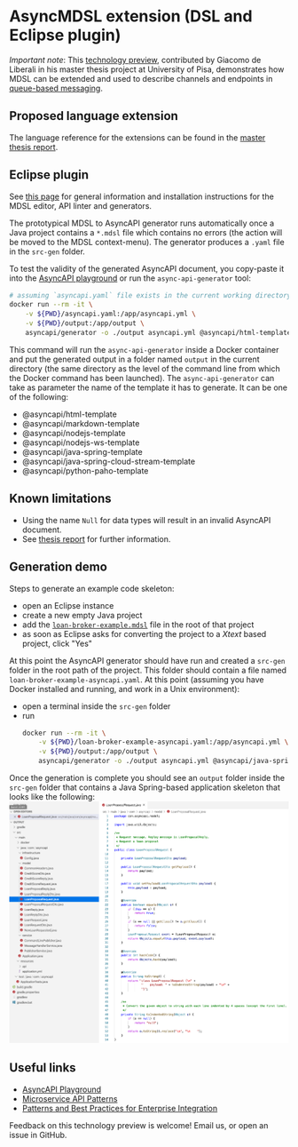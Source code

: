 # AsyncMDSL extension (DSL and Eclipse plugin)

*Important note*: This [technology preview](https://microservice-api-patterns.org/patterns/evolution/ExperimentalPreview), contributed by Giacomo de Liberali in his master thesis project at University of Pisa, demonstrates how MDSL can be extended and used to describe channels and endpoints in [queue-based messaging](https://www.enterpriseintegrationpatterns.com/patterns/messaging/Introduction.html).

## Proposed language extension

The language reference for the extensions can be found in the [master thesis report](https://etd.adm.unipi.it/t/etd-06222020-100504/). <!-- TODO include or link to it; externalize some parts? -->

## Eclipse plugin
See [this page](https://microservice-api-patterns.github.io/MDSL-Specification/tools) for general information and installation instructions for the MDSL editor, API linter and generators.

The prototypical MDSL to AsyncAPI generator runs automatically once a Java project contains  a `*.mdsl` file which contains no errors (the action will be moved to the MDSL context-menu). The generator produces a `.yaml` file in the `src-gen` folder.

To test the validity of the generated AsyncAPI document, you copy-paste it into the [AsyncAPI playground](https://playground.asyncapi.io/) or run the `async-api-generator` tool:

```bash
# assuming `asyncapi.yaml` file exists in the current working directory
docker run --rm -it \
    -v ${PWD}/asyncapi.yaml:/app/asyncapi.yml \
    -v ${PWD}/output:/app/output \
    asyncapi/generator -o ./output asyncapi.yml @asyncapi/html-template --force-write
```
This command will run the `async-api-generator` inside a Docker container and put the generated output in a folder named `output` in the current directory (the same directory as the level of the command line from which the Docker command has been launched). The `async-api-generator` can take as parameter the name of the template it has to generate. It can be one of the following:

- @asyncapi/html-template
- @asyncapi/markdown-template
- @asyncapi/nodejs-template
- @asyncapi/nodejs-ws-template
- @asyncapi/java-spring-template
- @asyncapi/java-spring-cloud-stream-template
- @asyncapi/python-paho-template

## Known limitations

* Using the name `Null` for data types will result in an invalid AsyncAPI document.
* See [thesis report](https://giacomodeliberali.com/thesis/UNIPI-AsyncMDSL-MasterThesis-2020-GiacomoDeLiberali.pdf) for further information.


## Generation demo
Steps to generate an example code skeleton:

- open an Eclipse instance
- create a new empty Java project
- add the [`loan-broker-example.mdsl`](loan-broker-example.mdsl) file in the root of that project
- as soon as Eclipse asks for converting the project to a *Xtext* based project, click "Yes"
    
At this point the AsyncAPI generator should have run and created a `src-gen` folder in the root path of the project. This folder should contain a file named `loan-broker-example-asyncapi.yaml`. At this point (assuming you have Docker installed and running, and work in a Unix environment):

- open a terminal inside the `src-gen` folder
- run
    ```bash
    docker run --rm -it \
        -v ${PWD}/loan-broker-example-asyncapi.yaml:/app/asyncapi.yml \
        -v ${PWD}/output:/app/output \
        asyncapi/generator -o ./output asyncapi.yml @asyncapi/java-spring-template --force-write
    ```

Once the generation is complete you should see an `output` folder inside the `src-gen` folder that contains a Java Spring-based application skeleton that looks like the following:
![loan-broker-example-java-spring](./loan-broker-example-java-spring.png)


## Useful links

- [AsyncAPI Playground](https://playground.asyncapi.io/)
- [Microservice API Patterns](https://microservice-api-patterns.org/)
- [Patterns and Best Practices for Enterprise Integration](https://www.enterpriseintegrationpatterns.com/)


Feedback on this technology preview is welcome! Email us, or open an issue in GitHub. 